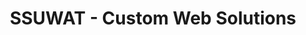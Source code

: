 ---
title: "SSUWAT - Custom Web Solutions"
description: "SSUWAT provides custom web solutions including web pages, e-commerce platforms, community sites, and admin consoles."
---